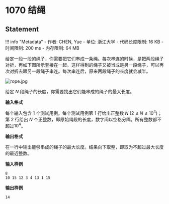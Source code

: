 
# 1070 结绳

## Statement

!!! info "Metadata"
    - 作者: CHEN, Yue
    - 单位: 浙江大学
    - 代码长度限制: 16 KB
    - 时间限制: 200 ms
    - 内存限制: 64 MB

给定一段一段的绳子，你需要把它们串成一条绳。每次串连的时候，是把两段绳子对折，再如下图所示套接在一起。这样得到的绳子又被当成是另一段绳子，可以再次对折去跟另一段绳子串连。每次串连后，原来两段绳子的长度就会减半。

![rope.jpg](~/46293e57-aa0e-414b-b5c3-7c4b2d5201e2.jpg)

给定 $N$ 段绳子的长度，你需要找出它们能串成的绳子的最大长度。

**输入格式**

每个输入包含 1 个测试用例。每个测试用例第 1 行给出正整数 $N$ ($2 \le N \le 10^4$)；第 2 行给出 $N$ 个正整数，即原始绳段的长度，数字间以空格分隔。所有整数都不超过$10^4$。

**输出格式**

在一行中输出能够串成的绳子的最大长度。结果向下取整，即取为不超过最大长度的最近整数。

**输入样例**
```plaintext
8
10 15 12 3 4 13 1 15
```

**输出样例**
```plaintext
14
```

